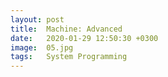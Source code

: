 ```yaml
---
layout: post
title:  Machine: Advanced
date:   2020-01-29 12:50:30 +0300
image:  05.jpg
tags:   System Programming
---
```

